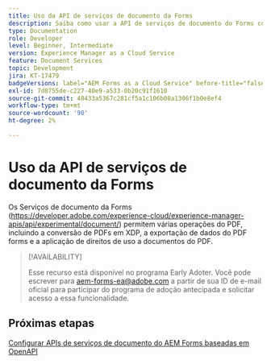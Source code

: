 ```yaml
---
title: Uso da API de serviços de documento da Forms
description: Saiba como usar a API de serviços de documento do Forms com base em OpenAPI
type: Documentation
role: Developer
level: Beginner, Intermediate
version: Experience Manager as a Cloud Service
feature: Document Services
topic: Development
jira: KT-17479
badgeVersions: label="AEM Forms as a Cloud Service" before-title="false"
exl-id: 7d8755de-c227-40e9-a533-0b20c91f1610
source-git-commit: 48433a5367c281cf5a1c106b08a1306f1b0e8ef4
workflow-type: tm+mt
source-wordcount: '90'
ht-degree: 2%

---
```


# Uso da API de serviços de documento da Forms

Os Serviços de documento da Forms (https://developer.adobe.com/experience-cloud/experience-manager-apis/api/experimental/document/) permitem várias operações do PDF, incluindo a conversão de PDFs em XDP, a exportação de dados do PDF forms e a aplicação de direitos de uso a documentos do PDF.

>[!AVAILABILITY]
>
>Esse recurso está disponível no programa Early Adoter. Você pode escrever para aem-forms-ea@adobe.com a partir de sua ID de e-mail oficial para participar do programa de adoção antecipada e solicitar acesso a essa funcionalidade.


## Próximas etapas

[Configurar APIs de serviços de documento do AEM Forms baseadas em OpenAPI](using-open-api.md)
